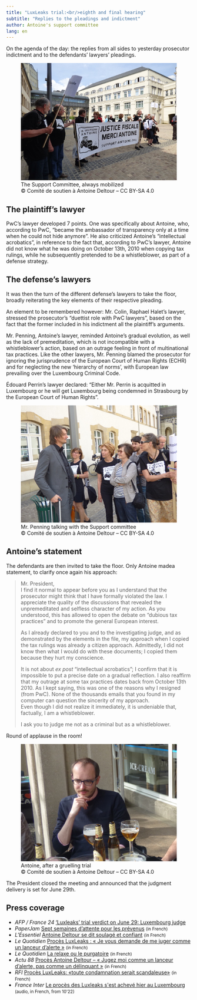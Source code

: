 ```yaml
---
title: "LuxLeaks trial:<br/>eighth and final hearing"
subtitle: "Replies to the pleadings and indictment"
author: Antoine's support committee
lang: en
---
```


On the agenda of the day: the replies from all sides to yesterday prosecutor indictment and to the defendants’ lawyers’ pleadings.

<figure>
  <img src="/images/news/2016-05-11-merci-antoine.jpg" alt="Members of the Support committee behind a sign « Tax Justice, Thank you Antoine »"/>
  <figcaption>The Support Committee, always mobilized<br/>&copy; Comité de soutien à Antoine Deltour – CC BY-SA 4.0</figcaption>
</figure>

## The plaintiff’s lawyer

PwC’s lawyer developed 7 points. One was specifically about Antoine, who, according to PwC, “became the ambassador of transparency only at a time when he could not hide anymore”. He also criticized Antoine’s “intellectual acrobatics”, in reference to the fact that, according to PwC’s lawyer, Antoine did not know what he was doing on October 13th, 2010 when copying tax rulings, while he subsequently pretended to be a whistleblower, as part of a defense strategy.

## The defense’s lawyers

It was then the turn of the different defense’s lawyers to take the floor, broadly reiterating the key elements of their respective pleading.

An element to be remembered however: Mr. Colin, Raphael Halet’s lawyer, stressed the prosecutor’s “duettist role with PwC lawyers”, based on the fact that the former included in his indictment all the plaintiff’s arguments.

Mr. Penning, Antoine’s lawyer, reminded Antoine’s gradual evolution, as well as the lack of premeditation, which is not incompatible with a whistleblower’s action, based on an outrage feeling in front of multinational tax practices. Like the other lawyers, Mr. Penning blamed the prosecutor for ignoring the jurisprudence of the European Court of Human Rights (ECHR) and for neglecting the new ‘hierarchy of norms’, with European law prevailing over the Luxembourg Criminal Code.

Édouard Perrin’s lawyer declared: “Either Mr. Perrin is acquitted in Luxembourg or he will get Luxembourg being condemned in Strasbourg by the European Court of Human Rights”.

<figure>
  <img src="/images/news/2016-05-11-penning.jpg" alt="Mr. Philippe Penning, talking with members of the Support committee, after the hearing."/>
  <figcaption>Mr. Penning talking with the Support committee<br/>&copy; Comité de soutien à Antoine Deltour – CC BY-SA 4.0</figcaption>
</figure>

## Antoine’s statement

The defendants are then invited to take the floor. Only Antoine made ​​a statement, to clarify once again his approach:

> Mr. President,  
> I find it normal to appear before you as I understand that the prosecutor might think that I have formally violated the law. I appreciate the quality of the discussions that revealed the unpremeditated and selfless character of my action. As you understood, this has allowed to open the debate on “dubious tax practices” and to promote the general European interest.
>
> As I already declared to you and to the investigating judge, and as demonstrated by the elements in the file, my approach when I copied the tax rulings was already a citizen approach. Admittedly, I did not know then what I would do with these documents; I copied them because they hurt my conscience. 
>
> It is not about _ex post_ “intellectual acrobatics”; I confirm that it is impossible to put a precise date on a gradual reflection. I also reaffirm that my outrage at some tax practices dates back from October 13th 2010. As I kept saying, this was one of the reasons why I resigned (from PwC). None of the thousands emails that you found in my computer can question the sincerity of my approach.  
> Even though I did not realize it immediately, it is undeniable that, factually, I am a whistleblower. 
>
> I ask you to judge me not as a criminal but as a whistleblower.

Round of applause in the room!

<figure>
  <img src="/images/news/2016-05-11-antoine.jpg" alt="Antoine Deltour with a beer outside a café."/>
  <figcaption>Antoine, after a gruelling trial<br/>&copy; Comité de soutien à Antoine Deltour – CC BY-SA 4.0</figcaption>
</figure>

The President closed the meeting and announced that the judgment delivery is set for June 29th.

## Press coverage

- _AFP / France 24_ [‘Luxleaks’ trial verdict on June 29: Luxembourg judge](http://www.france24.com/en/20160511-luxleaks-trial-verdict-june-29-luxembourg-judge)
- _PaperJam_ [Sept semaines d’attente pour les prévenus](http://paperjam.lu/news/sept-semaines-dattente-pour-les-prevenus-0) <small>(in French)</small>
- _L'Essentiel_ [Antoine Deltour se dit soulagé et confiant](http://www.lessentiel.lu/fr/luxembourg/story/Antoine-Deltour-se-dit-soulage-et-confiant-26024189) <small>(in French)</small>
- _Le Quotidien_ [Procès LuxLeaks : « Je vous demande de me juger comme un lanceur d’alerte »](http://www.lequotidien.lu/affaire-luxleaks/proces-luxleaks-je-vous-demande-de-me-juger-comme-un-lanceur-dalerte/) <small>(in French)</small>
- _Le Quotidien_ [La relaxe ou le purgatoire](http://www.lequotidien.lu/editoriaux/la-relaxe-ou-le-purgatoire/) <small>(in French)</small>
- _Actu 88_ [Procès Antoine Deltour – « Jugez moi comme un lanceur d’alerte, pas comme un délinquant »](http://www.actu88.fr/proces-antoine-deltour-jugez-moi-comme-un-lanceur-dalerte-pas-comme-un-delinquant/) <small>(in French)</small>
- _RFI_ [Procès LuxLeaks: «toute condamnation serait scandaleuse»](http://www.rfi.fr/europe/20160512-proces-luxleaks-deltour-luxembourg-perrin-lanceur-alerte-evasion-fiscale) <small>(in French)</small>
- _France Inter_ [Le procès des Luxleaks s'est achevé hier au Luxembourg](http://media.radiofrance-podcast.net/podcast09/12495-12.05.2016-ITEMA_20983376-0.mp3) <small>(audio, in French, from 10'22)</small>
